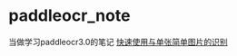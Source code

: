 # paddleocr_note
当做学习paddleocr3.0的笔记
[快速使用与单张简单图片的识别](https://github.com/xingshu1990/paddleocr_note/blob/3525bf16195e55e0c1be282ee1ae32a5f7a6419b/1.paddleocr3.0%E8%AF%86%E5%88%AB.md)
